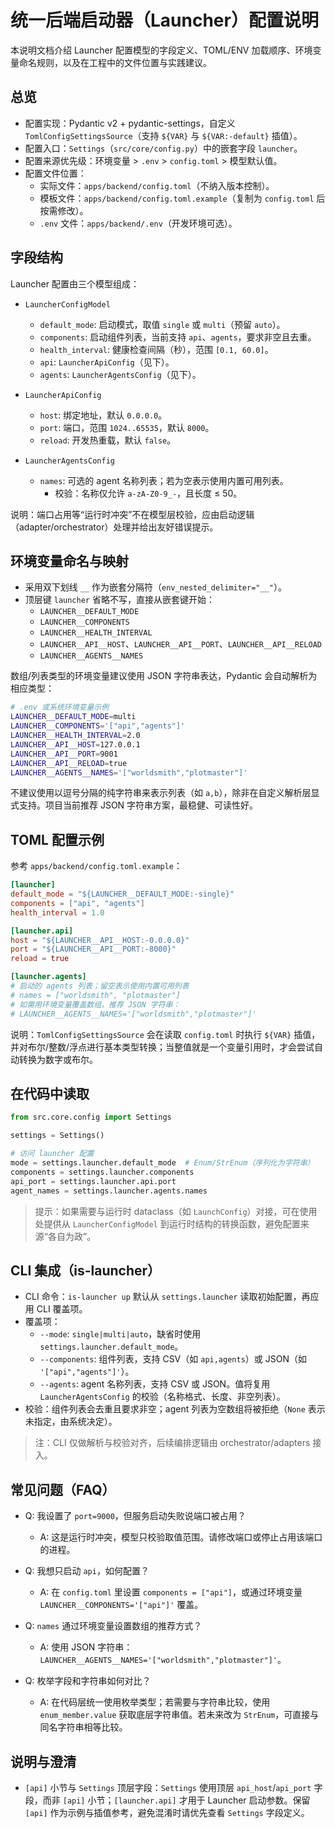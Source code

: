 # 统一后端启动器（Launcher）配置说明

本说明文档介绍 Launcher 配置模型的字段定义、TOML/ENV 加载顺序、环境变量命名规则，以及在工程中的文件位置与实践建议。

## 总览

- 配置实现：Pydantic v2 + pydantic-settings，自定义
  `TomlConfigSettingsSource`（支持 `${VAR}` 与 `${VAR:-default}` 插值）。
- 配置入口：`Settings`（`src/core/config.py`）中的嵌套字段 `launcher`。
- 配置来源优先级：环境变量 > `.env` > `config.toml` > 模型默认值。
- 配置文件位置：
  - 实际文件：`apps/backend/config.toml`（不纳入版本控制）。
  - 模板文件：`apps/backend/config.toml.example`（复制为 `config.toml`
    后按需修改）。
  - `.env` 文件：`apps/backend/.env`（开发环境可选）。

## 字段结构

Launcher 配置由三个模型组成：

- `LauncherConfigModel`
  - `default_mode`: 启动模式，取值 `single` 或 `multi`（预留 `auto`）。
  - `components`: 启动组件列表，当前支持 `api`、`agents`，要求非空且去重。
  - `health_interval`: 健康检查间隔（秒），范围 `[0.1, 60.0]`。
  - `api`: `LauncherApiConfig`（见下）。
  - `agents`: `LauncherAgentsConfig`（见下）。

- `LauncherApiConfig`
  - `host`: 绑定地址，默认 `0.0.0.0`。
  - `port`: 端口，范围 `1024..65535`，默认 `8000`。
  - `reload`: 开发热重载，默认 `false`。

- `LauncherAgentsConfig`
  - `names`: 可选的 agent 名称列表；若为空表示使用内置可用列表。
    - 校验：名称仅允许 `a-zA-Z0-9_-`，且长度 ≤ 50。

说明：端口占用等“运行时冲突”不在模型层校验，应由启动逻辑（adapter/orchestrator）处理并给出友好错误提示。

## 环境变量命名与映射

- 采用双下划线 `__` 作为嵌套分隔符（`env_nested_delimiter="__"`）。
- 顶层键 `launcher` 省略不写，直接从嵌套键开始：
  - `LAUNCHER__DEFAULT_MODE`
  - `LAUNCHER__COMPONENTS`
  - `LAUNCHER__HEALTH_INTERVAL`
  - `LAUNCHER__API__HOST`、`LAUNCHER__API__PORT`、`LAUNCHER__API__RELOAD`
  - `LAUNCHER__AGENTS__NAMES`

数组/列表类型的环境变量建议使用 JSON 字符串表达，Pydantic 会自动解析为相应类型：

```bash
# .env 或系统环境变量示例
LAUNCHER__DEFAULT_MODE=multi
LAUNCHER__COMPONENTS='["api","agents"]'
LAUNCHER__HEALTH_INTERVAL=2.0
LAUNCHER__API__HOST=127.0.0.1
LAUNCHER__API__PORT=9001
LAUNCHER__API__RELOAD=true
LAUNCHER__AGENTS__NAMES='["worldsmith","plotmaster"]'
```

不建议使用以逗号分隔的纯字符串来表示列表（如
`a,b`），除非在自定义解析层显式支持。项目当前推荐 JSON 字符串方案，最稳健、可读性好。

## TOML 配置示例

参考 `apps/backend/config.toml.example`：

```toml
[launcher]
default_mode = "${LAUNCHER__DEFAULT_MODE:-single}"
components = ["api", "agents"]
health_interval = 1.0

[launcher.api]
host = "${LAUNCHER__API__HOST:-0.0.0.0}"
port = "${LAUNCHER__API__PORT:-8000}"
reload = true

[launcher.agents]
# 启动的 agents 列表；留空表示使用内置可用列表
# names = ["worldsmith", "plotmaster"]
# 如需用环境变量覆盖数组，推荐 JSON 字符串：
# LAUNCHER__AGENTS__NAMES='["worldsmith","plotmaster"]'
```

说明：`TomlConfigSettingsSource` 会在读取 `config.toml` 时执行 `${VAR}`
插值，并对布尔/整数/浮点进行基本类型转换；当整值就是一个变量引用时，才会尝试自动转换为数字或布尔。

## 在代码中读取

```python
from src.core.config import Settings

settings = Settings()

# 访问 launcher 配置
mode = settings.launcher.default_mode  # Enum/StrEnum（序列化为字符串）
components = settings.launcher.components
api_port = settings.launcher.api.port
agent_names = settings.launcher.agents.names
```

> 提示：如果需要与运行时 dataclass（如 `LaunchConfig`）对接，可在使用处提供从
> `LauncherConfigModel` 到运行时结构的转换函数，避免配置来源“各自为政”。

## CLI 集成（is-launcher）

- CLI 命令：`is-launcher up` 默认从 `settings.launcher`
  读取初始配置，再应用 CLI 覆盖项。
- 覆盖项：
  - `--mode`: `single|multi|auto`，缺省时使用 `settings.launcher.default_mode`。
  - `--components`: 组件列表，支持 CSV（如 `api,agents`）或 JSON（如
    `'["api","agents"]'`）。
  - `--agents`: agent 名称列表，支持 CSV 或 JSON。值将复用
    `LauncherAgentsConfig` 的校验（名称格式、长度、非空列表）。
- 校验：组件列表会去重且要求非空；agent 列表为空数组将被拒绝（`None`
  表示未指定，由系统决定）。

> 注：CLI 仅做解析与校验对齐，后续编排逻辑由 orchestrator/adapters 接入。

## 常见问题（FAQ）

- Q: 我设置了 `port=9000`，但服务启动失败说端口被占用？
  - A: 这是运行时冲突，模型只校验取值范围。请修改端口或停止占用该端口的进程。

- Q: 我想只启动 `api`，如何配置？
  - A: 在 `config.toml` 里设置 `components = ["api"]`，或通过环境变量
    `LAUNCHER__COMPONENTS='["api"]'` 覆盖。

- Q: `names` 通过环境变量设置数组的推荐方式？
  - A: 使用 JSON 字符串：`LAUNCHER__AGENTS__NAMES='["worldsmith","plotmaster"]'`。

- Q: 枚举字段和字符串如何对比？
  - A: 在代码层统一使用枚举类型；若需要与字符串比较，使用 `enum_member.value`
    获取底层字符串值。若未来改为 `StrEnum`，可直接与同名字符串相等比较。

## 说明与澄清

- `[api]` 小节与 `Settings` 顶层字段：`Settings` 使用顶层 `api_host`/`api_port`
  字段，而非 `[api]` 小节；`[launcher.api]` 才用于 Launcher 启动参数。保留
  `[api]` 作为示例与插值参考，避免混淆时请优先查看 `Settings` 字段定义。
